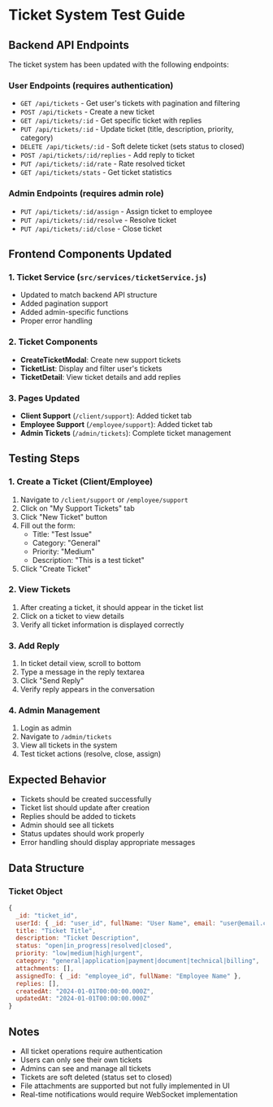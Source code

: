 # Ticket System Test Guide

## Backend API Endpoints

The ticket system has been updated with the following endpoints:

### User Endpoints (requires authentication)
- `GET /api/tickets` - Get user's tickets with pagination and filtering
- `POST /api/tickets` - Create a new ticket
- `GET /api/tickets/:id` - Get specific ticket with replies
- `PUT /api/tickets/:id` - Update ticket (title, description, priority, category)
- `DELETE /api/tickets/:id` - Soft delete ticket (sets status to closed)
- `POST /api/tickets/:id/replies` - Add reply to ticket
- `PUT /api/tickets/:id/rate` - Rate resolved ticket
- `GET /api/tickets/stats` - Get ticket statistics

### Admin Endpoints (requires admin role)
- `PUT /api/tickets/:id/assign` - Assign ticket to employee
- `PUT /api/tickets/:id/resolve` - Resolve ticket
- `PUT /api/tickets/:id/close` - Close ticket

## Frontend Components Updated

### 1. Ticket Service (`src/services/ticketService.js`)
- Updated to match backend API structure
- Added pagination support
- Added admin-specific functions
- Proper error handling

### 2. Ticket Components
- **CreateTicketModal**: Create new support tickets
- **TicketList**: Display and filter user's tickets
- **TicketDetail**: View ticket details and add replies

### 3. Pages Updated
- **Client Support** (`/client/support`): Added ticket tab
- **Employee Support** (`/employee/support`): Added ticket tab
- **Admin Tickets** (`/admin/tickets`): Complete ticket management

## Testing Steps

### 1. Create a Ticket (Client/Employee)
1. Navigate to `/client/support` or `/employee/support`
2. Click on "My Support Tickets" tab
3. Click "New Ticket" button
4. Fill out the form:
   - Title: "Test Issue"
   - Category: "General"
   - Priority: "Medium"
   - Description: "This is a test ticket"
5. Click "Create Ticket"

### 2. View Tickets
1. After creating a ticket, it should appear in the ticket list
2. Click on a ticket to view details
3. Verify all ticket information is displayed correctly

### 3. Add Reply
1. In ticket detail view, scroll to bottom
2. Type a message in the reply textarea
3. Click "Send Reply"
4. Verify reply appears in the conversation

### 4. Admin Management
1. Login as admin
2. Navigate to `/admin/tickets`
3. View all tickets in the system
4. Test ticket actions (resolve, close, assign)

## Expected Behavior

- Tickets should be created successfully
- Ticket list should update after creation
- Replies should be added to tickets
- Admin should see all tickets
- Status updates should work properly
- Error handling should display appropriate messages

## Data Structure

### Ticket Object
```javascript
{
  _id: "ticket_id",
  userId: { _id: "user_id", fullName: "User Name", email: "user@email.com" },
  title: "Ticket Title",
  description: "Ticket Description",
  status: "open|in_progress|resolved|closed",
  priority: "low|medium|high|urgent",
  category: "general|application|payment|document|technical|billing",
  attachments: [],
  assignedTo: { _id: "employee_id", fullName: "Employee Name" },
  replies: [],
  createdAt: "2024-01-01T00:00:00.000Z",
  updatedAt: "2024-01-01T00:00:00.000Z"
}
```

## Notes

- All ticket operations require authentication
- Users can only see their own tickets
- Admins can see and manage all tickets
- Tickets are soft deleted (status set to closed)
- File attachments are supported but not fully implemented in UI
- Real-time notifications would require WebSocket implementation


